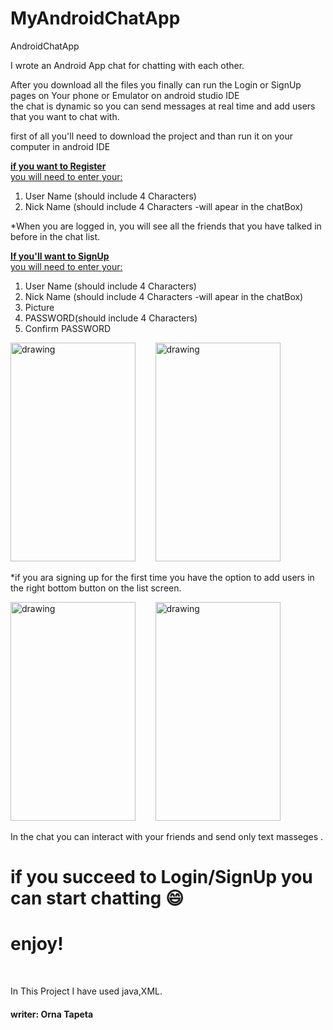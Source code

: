 # MyAndroidChatApp
AndroidChatApp


I wrote an Android App chat for chatting with each other. <br />


After you download all the files you finally can run the Login or SignUp pages on Your phone or Emulator on android studio IDE  
the chat is dynamic so you can send messages at real time and add users that you want to chat with.<br />


first of all you'll need to download the project and than run it on your computer in android IDE<br />


<ins>**if you want to Register**<br />
you will need to enter your:
1. User Name (should include 4 Characters)
2. Nick Name (should include 4 Characters -will apear in the chatBox) 

*When you are logged in, you will see all the friends that you have talked in before in the chat list.<br />  
  
<ins>**If you'll want to SignUp**<br />
you will need to enter your:
1. User Name (should include 4 Characters)
2. Nick Name (should include 4 Characters -will apear in the chatBox) 
3. Picture
4. PASSWORD(should include 4 Characters)
5. Confirm PASSWORD
 
<img src="https://user-images.githubusercontent.com/48882826/175370703-9ec69037-a602-4dc0-b5f2-e0c82135bc56.JPG" alt="drawing" width="200" height="350"/>      &nbsp;&nbsp;&nbsp;&nbsp;&nbsp;&nbsp;                                             <img src="https://user-images.githubusercontent.com/48882826/175370919-b6621a5f-a75f-4bc9-a33a-c933ce4b8914.JPG" alt="drawing" width="200" height="350"/> 

    
*if you ara signing up for the first time you have the option to add users in the right bottom button on the list screen.<br />
  
<img src="https://user-images.githubusercontent.com/48882826/175373433-bb6e7300-c89b-4fb5-bf52-e1da04a32633.JPG" alt="drawing" width="200" height="350"/>  &nbsp;&nbsp;&nbsp;&nbsp;&nbsp;&nbsp;                                         <img src="https://user-images.githubusercontent.com/48882826/175398404-d7f31878-c506-4a4c-ab61-c70485d1a961.png" alt="drawing" width="200" height="350"/> 
  
  

  
In the chat you can interact with your friends and send only text masseges .
# if you succeed to Login/SignUp you can start chatting  :smile:<br />
  
 

  


# enjoy!<br />
<br />

In This Project I have used java,XML.<br /> 

#### writer:  Orna Tapeta

